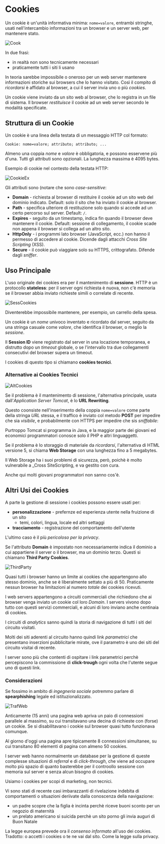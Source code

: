 # Cookies

Un cookie è un'unità informativa minima: `nome=valore`, entrambi stringhe, usati nell'intercambio informazioni tra un browser e un server web, per mantenere stato.

![Cook](../gitbook/images/cook.png)

In due frasi:

* in realtà non sono tecnicamente necessari
* praticamente tutti i siti li usano

In teoria sarebbe impossibile o oneroso per un web server mantenere informazioni storiche sui browsers che lo hanno visitato. Così il compito di _ricordarsi_ è affidato al browser, a cui il server invia uno o più _cookies_.

Un cookie viene inviato da un sito web al browser, che lo registra in un file di sistema. Il browser _restituisce_ il cookie ad un web server secondo le modalità specificate.

## Struttura di un Cookie

Un cookie è una linea della testata di un messaggio HTTP col formato:

```text
Cookie: nome=valore; attributo; attributo; ...
```

Almeno una coppia _nome_ e _valore_ è obbligatoria, e possono esservene più d'una. Tutti gli attributi sono opzionali. La lunghezza massima è 4095 bytes.

Esempio di cookie nel contesto della testata HTTP:

![CookieEx](../gitbook/images/cookieex.png)

Gli attributi sono (notare che sono _case-sensitive_:

* **Domain** - richiesta al browser di restituire il cookie ad un sito web del dominio indicato. Default: solo il sito che ha inviato il cookie al browser.
* **Path** - specifica ulteriore di restituzione solo quando si accede ad un certo percorso sul server. Default: `/`.
* **Expires** - seguito da un timestamp, indica fin quando il browser deve mantenere il cookie. Default: sessione di collegamento, il cookie scade non appena il browser si collega ad un altro sito.
* **HttpOnly** - i programmi lato browser (JavaScript, ecc.) non hanno il permesso di accedere al cookie. Dicende dagli attacchi _Cross Site Scripting_ (XSS).
* **Secure** - il cookie può viaggiare solo su HTTPS, crittografato. Difende dagli _sniffer_.

## Uso Principale

L'uso originale dei cookies era per il mantenimento di **sessione**. HTTP è un protocollo **stateless**: per il server ogni richiesta è nuova, non c'è memoria se il browser abbia inviato richieste simili o correlate di recente.

![SessCookies](../gitbook/images/sesscookies.png)

Diventerebbe impossibile mantenere, per esempio, un carrello della spesa.

Un cookie è un _nome_ univoco inventato e ricordato dal server, seguito da una stringa casuale come _valore_, che identifica il browser, o meglio la _sessione_. 

Il **Session ID** viene registrato dal server in una locazione temporanea, e distrutto dopo un _timeout_ globale, o se l'intervallo tra due collegamenti consecutivi del browser supera un timeout.

I cookies di questo tipo si chiamano **cookies tecnici**.

### Alternative ai Cookies Tecnici

![AltCookies](../gitbook/images/altcookies.png)

Se il problema è il mantenimento di sessione, l'alternativa principale, usata dall'_Application Server Tomcat_, è lo **URL Rewriting**.

Questo coonsiste nell'inserimento della coppia `nome=valore` come parte della stringa _URL_ stessa, e il traffico è inviato col metodo **POST** per impedire che sia _visibile_, e probabilmente con HTTPS per impedire che sis _sniffabile_:

Purtroppo Tomcat si programma in Java, e la maggior parte dei giovani ed economici programmatori conosce solo il PHP e altri linguaggetti.

Se il problema è lo storaggio di materiale da _ricordarsi_, l'alternativa di HTML versione 5, si chiama **Web Storage** con una lunghezza fino a 5 megabytes.

Il Web Storage ha i suoi problemi di sicurezza, però, poichè è molto vulnerabile a _Cross SiteScripting, e va gestito con cura.

Anche qui molti giovani programmatori non sanno cos'è.

## Altri Usi dei Cookies

A parte la gestione di sessione i cookies possono essere usati per:

* **personalizzazione** - prefernze ed esperienza utente nella fruizione di un sito
  * temi, colori, lingua, locale ed altri settaggi
* **tracciamento** - registrazione del comportamento dell'utente

L'ultimo caso è il più _pericoloso per la privacy_.

Se l'attributo **Domain** è impostato non necessariamente indica il dominio a cui appartiene il server o il browser, ma un dominio terzo. Questi si chiamano **Third Party Cookies**.

![ThirdParty](../gitbook/images/thirdparty.png)

Quasi tutti i browser hanno un limite ai cookies che appartengono allo stesso dominio, anche se è liberalmente settato a più di 50. Praticamente nessun browser ha limitazioni al numero _totale_ dei cookies ricevuti.

I web servers appartengono a circuiti commerciali che richiedono che ai browser venga inviato un cookie col loro _Domain_. I servers vivono dopo tutto con questi servizi commerciali, e alcuni di loro inviano anche centinaia di cookies.

I circuiti di _analytics_ sanno quindi la storia di navigazione di tutti i siti del circuito visitati.

Molti dei siti aderenti al circuito hanno quindi link _parametrici_ che presentano inserzioni pubblicitarie mirate, ove il parametro è uno dei siti del circuito visitai di recente.

I server sono più che contenti di ospitare i link parametrici perchè percepiscono la commissione di **click-trough** ogni volta che l'utente segue uno di questi link.

### Considerazioni

Se fossimo in ambito di _ingegneria sociale_ potremmo parlare di **spearphishing** legale ed istituzionalizzato.

![TrafWeb](../gitbook/images/trafweb.png)

Anticamente (15 anni) una pagina web apriva un paio di connessioni parallele al massimo, su cui transitavano una decina di richieste con (forse) un cookie. Se si disabilitavano i cookie sul browser quasi tutto funzionava comunque.

Al giorno d'oggi una pagina apre tipicamente 8 connessioni simultanee, su cui transitano 80 elementi di pagina con almeno 50 cookies.

I server web hanno normalmente un database per la gestione di queste complesse situazioni di _referral_ e di _click-through_, che viene ad occupare molto più spazio di quanto basterebbe per il controollo sessione con memoria sul server e senza alcun bisogno di cookies.

Usiamo i cookies per scopi di marketing, non tecnici.

Vi sono stati di recente casi imbarazzanti di rivelazione indebita di comportamenti o situazioni deriivate dalla conoscenza della navigazione:

* un padre scopre che la figlia è incinta perchè riceve buoni sconto per un negozio di maternità
* un prelato americano si suicida perchè un sito porno gli invia auguri di Buon Natale

La legge europea prevede ora il _consenso informato_ all'uso dei cookies. Tradotto: o accetti i cookies o te ne vai dal sito. Come la legge sulla privacy.
